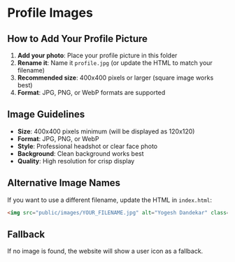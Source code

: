 # Profile Images

## How to Add Your Profile Picture

1. **Add your photo**: Place your profile picture in this folder
2. **Rename it**: Name it `profile.jpg` (or update the HTML to match your filename)
3. **Recommended size**: 400x400 pixels or larger (square image works best)
4. **Format**: JPG, PNG, or WebP formats are supported

## Image Guidelines

- **Size**: 400x400 pixels minimum (will be displayed as 120x120)
- **Format**: JPG, PNG, or WebP
- **Style**: Professional headshot or clear face photo
- **Background**: Clean background works best
- **Quality**: High resolution for crisp display

## Alternative Image Names

If you want to use a different filename, update the HTML in `index.html`:

```html
<img src="public/images/YOUR_FILENAME.jpg" alt="Yogesh Dandekar" class="profile-image">
```

## Fallback

If no image is found, the website will show a user icon as a fallback. 